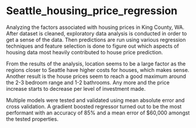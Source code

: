 # Seattle_housing_price_regression

Analyzing the factors associated with housing prices in King County, WA. After dataset is cleaned, exploratory data analysis is conducted in order to get a sense of the data. Then predictions are run using various regression techniques and feature selection is done to figure out which aspects of housing data most heavily contributed to house price prediction. 

From the results of the analysis, location seems to be a large factor as the regions closer to Seattle have higher costs for houses, which makes sense. Another result is the house prices seem to reach a good maximum around the 2-3 bedroom range and 1-2 bathrooms. Any more and the price increase starts to decrease per level of investment made. 

Multiple models were tested and validated using mean absolute error and cross validation. A gradient boosted regressor turned out to be the most performant with an accuracy of 85% and a mean error of $60,000 amongst the tested properties.
